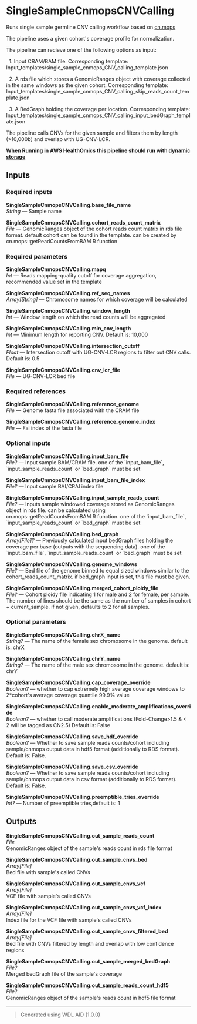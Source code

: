 # SingleSampleCnmopsCNVCalling
Runs single sample germline CNV calling workflow based on [cn.mops](https://bioconductor.org/packages/release/bioc/html/cn.mops.html)

The pipeline uses a given cohort's coverage profile for normalization.

The pipeline can recieve one of the following options as input:

&nbsp;&nbsp;1. Input CRAM/BAM file. Corresponding template: Input_templates/single_sample_cnmops_CNV_calling_template.json

&nbsp;&nbsp;2. A rds file which stores a GenomicRanges object with coverage collected in the same windows as the given cohort. Corresponding template: Input_templates/single_sample_cnmops_CNV_calling_skip_reads_count_template.json

&nbsp;&nbsp;3. A BedGraph holding the coverage per location. Corresponding template: Input_templates/single_sample_cnmops_CNV_calling_input_bedGraph_template.json

The pipeline calls CNVs for the given sample and filters them by length (>10,000b) and overlap with UG-CNV-LCR.

<b>When Running in AWS HealthOmics this pipeline should run with [dynamic storage](https://docs.omics.ai/products/workbench/engines/parameters/aws-healthomics#storage_type-dynamic-or-static)</b>

## Inputs

### Required inputs
<p name="SingleSampleCnmopsCNVCalling.base_file_name">
        <b>SingleSampleCnmopsCNVCalling.base_file_name</b><br />
        <i>String </i> &mdash; 
         Sample name <br /> 
</p>
<p name="SingleSampleCnmopsCNVCalling.cohort_reads_count_matrix">
        <b>SingleSampleCnmopsCNVCalling.cohort_reads_count_matrix</b><br />
        <i>File </i> &mdash; 
         GenomicRanges object of the cohort reads count matrix in rds file format. default cohort can be found in the template. can be created by cn.mops::getReadCountsFromBAM R function  <br /> 
</p>

### Required parameters
<p name="SingleSampleCnmopsCNVCalling.mapq">
        <b>SingleSampleCnmopsCNVCalling.mapq</b><br />
        <i>Int </i> &mdash; 
         Reads mapping-quality cutoff for coverage aggregation, recommended value set in the template <br /> 
</p>
<p name="SingleSampleCnmopsCNVCalling.ref_seq_names">
        <b>SingleSampleCnmopsCNVCalling.ref_seq_names</b><br />
        <i>Array[String] </i> &mdash; 
         Chromosome names for which coverage will be calculated <br /> 
</p>
<p name="SingleSampleCnmopsCNVCalling.window_length">
        <b>SingleSampleCnmopsCNVCalling.window_length</b><br />
        <i>Int </i> &mdash; 
         Window length on which the read counts will be aggregated <br /> 
</p>
<p name="SingleSampleCnmopsCNVCalling.min_cnv_length">
        <b>SingleSampleCnmopsCNVCalling.min_cnv_length</b><br />
        <i>Int </i> &mdash; 
         Minimum length for reporting CNV. Default is: 10,000 <br /> 
</p>
<p name="SingleSampleCnmopsCNVCalling.intersection_cutoff">
        <b>SingleSampleCnmopsCNVCalling.intersection_cutoff</b><br />
        <i>Float </i> &mdash; 
         Intersection cutoff with UG-CNV-LCR regions to filter out CNV calls. Default is:  0.5 <br /> 
</p>
<p name="SingleSampleCnmopsCNVCalling.cnv_lcr_file">
        <b>SingleSampleCnmopsCNVCalling.cnv_lcr_file</b><br />
        <i>File </i> &mdash; 
         UG-CNV-LCR bed file <br /> 
</p>

### Required references
<p name="SingleSampleCnmopsCNVCalling.reference_genome">
        <b>SingleSampleCnmopsCNVCalling.reference_genome</b><br />
        <i>File </i> &mdash; 
         Genome fasta file associated with the CRAM file <br /> 
</p>
<p name="SingleSampleCnmopsCNVCalling.reference_genome_index">
        <b>SingleSampleCnmopsCNVCalling.reference_genome_index</b><br />
        <i>File </i> &mdash; 
         Fai index of the fasta file <br /> 
</p>

### Optional inputs
<p name="SingleSampleCnmopsCNVCalling.input_bam_file">
        <b>SingleSampleCnmopsCNVCalling.input_bam_file</b><br />
        <i>File? </i> &mdash; 
         Input sample BAM/CRAM file. one of the `input_bam_file`, `input_sample_reads_count` or `bed_graph` must be set <br /> 
</p>
<p name="SingleSampleCnmopsCNVCalling.input_bam_file_index">
        <b>SingleSampleCnmopsCNVCalling.input_bam_file_index</b><br />
        <i>File? </i> &mdash; 
         Input sample BAI/CRAI index file <br /> 
</p>
<p name="SingleSampleCnmopsCNVCalling.input_sample_reads_count">
        <b>SingleSampleCnmopsCNVCalling.input_sample_reads_count</b><br />
        <i>File? </i> &mdash; 
         Inputs sample windowed coverage stored as GenomicRanges object in rds file. can be calculated using cn.mops::getReadCountsFromBAM R function.  one of the `input_bam_file`, `input_sample_reads_count` or `bed_graph` must be set <br /> 
</p>
<p name="SingleSampleCnmopsCNVCalling.bed_graph">
        <b>SingleSampleCnmopsCNVCalling.bed_graph</b><br />
        <i>Array[File]? </i> &mdash; 
         Previously calculated input bedGraph files holding the coverage per base (outputs with the sequencing data).  one of the `input_bam_file`, `input_sample_reads_count` or `bed_graph` must be set <br /> 
</p>
<p name="SingleSampleCnmopsCNVCalling.genome_windows">
        <b>SingleSampleCnmopsCNVCalling.genome_windows</b><br />
        <i>File? </i> &mdash; 
         Bed file of the genome binned to equal sized windows similar to the cohort_reads_count_matrix. if bed_graph input is set, this file must be given.  <br /> 
</p>
<p name="SingleSampleCnmopsCNVCalling.merged_cohort_ploidy_file">
        <b>SingleSampleCnmopsCNVCalling.merged_cohort_ploidy_file</b><br />
        <i>File? </i> &mdash; 
         Cohort ploidy file indicating 1 for male and 2 for female, per sample. The number of lines should be the same as the number of samples in cohort + current_sample. if not given, defaults to 2 for all samples. <br /> 
</p>

### Optional parameters
<p name="SingleSampleCnmopsCNVCalling.chrX_name">
        <b>SingleSampleCnmopsCNVCalling.chrX_name</b><br />
        <i>String? </i> &mdash; 
         The name of the female sex chromosome in the genome. default is: chrX <br /> 
</p>
<p name="SingleSampleCnmopsCNVCalling.chrY_name">
        <b>SingleSampleCnmopsCNVCalling.chrY_name</b><br />
        <i>String? </i> &mdash; 
         The name of the male sex chromosome in the genome. default is: chrY <br /> 
</p>
<p name="SingleSampleCnmopsCNVCalling.cap_coverage_override">
        <b>SingleSampleCnmopsCNVCalling.cap_coverage_override</b><br />
        <i>Boolean? </i> &mdash; 
         whether to cap extremely high average coverage windows to 2*cohort's average coverage quantile 99.9% value <br /> 
</p>
<p name="SingleSampleCnmopsCNVCalling.enable_moderate_amplifications_override">
        <b>SingleSampleCnmopsCNVCalling.enable_moderate_amplifications_override</b><br />
        <i>Boolean? </i> &mdash; 
         whether to call moderate amplifications (Fold-Change>1.5 & < 2 will be tagged as CN2.5) Default is: False <br /> 
</p>
<p name="SingleSampleCnmopsCNVCalling.save_hdf_override">
        <b>SingleSampleCnmopsCNVCalling.save_hdf_override</b><br />
        <i>Boolean? </i> &mdash; 
         Whether to save sample reads counts/cohort including sample/cnmops output data in hdf5 format (additionally to RDS format). Default is: False. <br /> 
</p>
<p name="SingleSampleCnmopsCNVCalling.save_csv_override">
        <b>SingleSampleCnmopsCNVCalling.save_csv_override</b><br />
        <i>Boolean? </i> &mdash; 
         Whether to save sample reads counts/cohort including sample/cnmops output data in csv format (additionally to RDS format). Default is: False. <br /> 
</p>
<p name="SingleSampleCnmopsCNVCalling.preemptible_tries_override">
        <b>SingleSampleCnmopsCNVCalling.preemptible_tries_override</b><br />
        <i>Int? </i> &mdash; 
         Number of preemptible tries,default is: 1 <br /> 
</p>
</details>


## Outputs
<p name="SingleSampleCnmopsCNVCalling.out_sample_reads_count">
        <b>SingleSampleCnmopsCNVCalling.out_sample_reads_count</b><br />
        <i>File</i><br />
        GenomicRanges object of the sample's reads count in rds file format
</p>
<p name="SingleSampleCnmopsCNVCalling.out_sample_cnvs_bed">
        <b>SingleSampleCnmopsCNVCalling.out_sample_cnvs_bed</b><br />
        <i>Array[File]</i><br />
        Bed file with sample's called CNVs
</p>
<p name="SingleSampleCnmopsCNVCalling.out_sample_cnvs_vcf">
        <b>SingleSampleCnmopsCNVCalling.out_sample_cnvs_vcf</b><br />
        <i>Array[File]</i><br />
        VCF file with sample's called CNVs
</p>
<p name="SingleSampleCnmopsCNVCalling.out_sample_cnvs_vcf_index">
        <b>SingleSampleCnmopsCNVCalling.out_sample_cnvs_vcf_index</b><br />
        <i>Array[File]</i><br />
        Index file for the VCF file with sample's called CNVs
</p>
<p name="SingleSampleCnmopsCNVCalling.out_sample_cnvs_filtered_bed">
        <b>SingleSampleCnmopsCNVCalling.out_sample_cnvs_filtered_bed</b><br />
        <i>Array[File]</i><br />
        Bed file with CNVs filtered by length and overlap with low confidence regions
</p>
<p name="SingleSampleCnmopsCNVCalling.out_sample_merged_bedGraph">
        <b>SingleSampleCnmopsCNVCalling.out_sample_merged_bedGraph</b><br />
        <i>File?</i><br />
        Merged bedGraph file of the sample's coverage
</p>
<p name="SingleSampleCnmopsCNVCalling.out_sample_reads_count_hdf5">
        <b>SingleSampleCnmopsCNVCalling.out_sample_reads_count_hdf5</b><br />
        <i>File?</i><br />
        GenomicRanges object of the sample's reads count in hdf5 file format
</p>

<hr />

> Generated using WDL AID (1.0.0)
